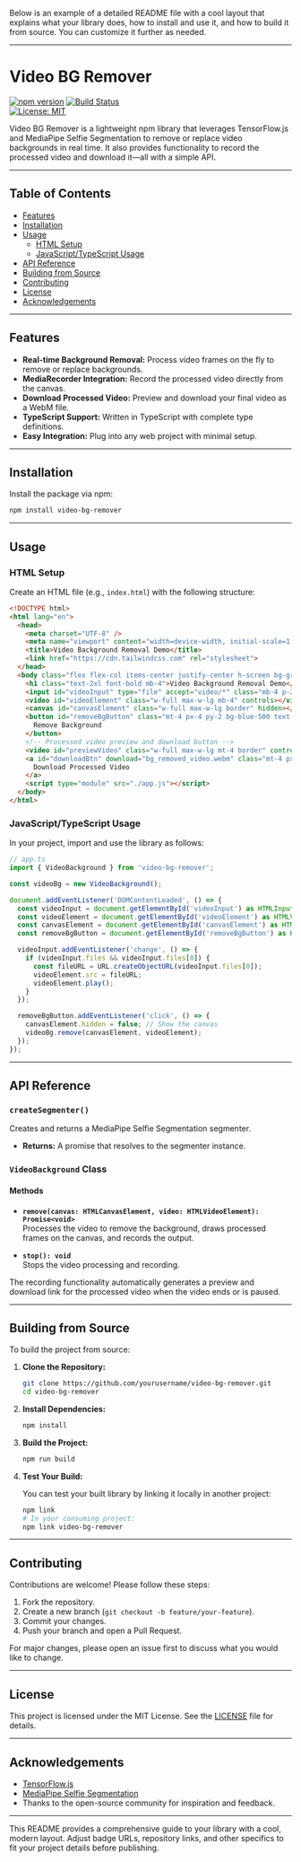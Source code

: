Below is an example of a detailed README file with a cool layout that explains what your library does, how to install and use it, and how to build it from source. You can customize it further as needed.

---

# Video BG Remover

[![npm version]([https://badge.fury.io/js/video-bg-remover.svg)](https://badge.fury.io/js/video-bg-remover](https://www.npmjs.com/package/video-bg-remover))  
[![Build Status](https://travis-ci.com/yourusername/video-bg-remover.svg?branch=main)](https://travis-ci.com/yourusername/video-bg-remover)  
[![License: MIT](https://img.shields.io/badge/License-MIT-yellow.svg)](LICENSE)

Video BG Remover is a lightweight npm library that leverages TensorFlow.js and MediaPipe Selfie Segmentation to remove or replace video backgrounds in real time. It also provides functionality to record the processed video and download it—all with a simple API.

---

## Table of Contents

- [Features](#features)
- [Installation](#installation)
- [Usage](#usage)
  - [HTML Setup](#html-setup)
  - [JavaScript/TypeScript Usage](#javascripttypescript-usage)
- [API Reference](#api-reference)
- [Building from Source](#building-from-source)
- [Contributing](#contributing)
- [License](#license)
- [Acknowledgements](#acknowledgements)

---

## Features

- **Real-time Background Removal:** Process video frames on the fly to remove or replace backgrounds.
- **MediaRecorder Integration:** Record the processed video directly from the canvas.
- **Download Processed Video:** Preview and download your final video as a WebM file.
- **TypeScript Support:** Written in TypeScript with complete type definitions.
- **Easy Integration:** Plug into any web project with minimal setup.

---

## Installation

Install the package via npm:

```bash
npm install video-bg-remover
```

---

## Usage

### HTML Setup

Create an HTML file (e.g., `index.html`) with the following structure:

```html
<!DOCTYPE html>
<html lang="en">
  <head>
    <meta charset="UTF-8" />
    <meta name="viewport" content="width=device-width, initial-scale=1.0" />
    <title>Video Background Removal Demo</title>
    <link href="https://cdn.tailwindcss.com" rel="stylesheet">
  </head>
  <body class="flex flex-col items-center justify-center h-screen bg-gray-100 p-4">
    <h1 class="text-2xl font-bold mb-4">Video Background Removal Demo</h1>
    <input id="videoInput" type="file" accept="video/*" class="mb-4 p-2 border rounded" />
    <video id="videoElement" class="w-full max-w-lg mb-4" controls></video>
    <canvas id="canvasElement" class="w-full max-w-lg border" hidden></canvas>
    <button id="removeBgButton" class="mt-4 px-4 py-2 bg-blue-500 text-white rounded hover:bg-blue-700">
      Remove Background
    </button>
    <!-- Processed video preview and download button -->
    <video id="previewVideo" class="w-full max-w-lg mt-4 border" controls style="display: none;"></video>
    <a id="downloadBtn" download="bg_removed_video.webm" class="mt-4 px-4 py-2 bg-green-500 text-white rounded hover:bg-green-700" style="display: none;">
      Download Processed Video
    </a>
    <script type="module" src="./app.js"></script>
  </body>
</html>
```

### JavaScript/TypeScript Usage

In your project, import and use the library as follows:

```ts
// app.ts
import { VideoBackground } from 'video-bg-remover';

const videoBg = new VideoBackground();

document.addEventListener('DOMContentLoaded', () => {
  const videoInput = document.getElementById('videoInput') as HTMLInputElement;
  const videoElement = document.getElementById('videoElement') as HTMLVideoElement;
  const canvasElement = document.getElementById('canvasElement') as HTMLCanvasElement;
  const removeBgButton = document.getElementById('removeBgButton') as HTMLButtonElement;

  videoInput.addEventListener('change', () => {
    if (videoInput.files && videoInput.files[0]) {
      const fileURL = URL.createObjectURL(videoInput.files[0]);
      videoElement.src = fileURL;
      videoElement.play();
    }
  });

  removeBgButton.addEventListener('click', () => {
    canvasElement.hidden = false; // Show the canvas
    videoBg.remove(canvasElement, videoElement);
  });
});
```

---

## API Reference

### `createSegmenter()`

Creates and returns a MediaPipe Selfie Segmentation segmenter.

- **Returns:** A promise that resolves to the segmenter instance.

### `VideoBackground` Class

#### Methods

- **`remove(canvas: HTMLCanvasElement, video: HTMLVideoElement): Promise<void>`**  
  Processes the video to remove the background, draws processed frames on the canvas, and records the output.

- **`stop(): void`**  
  Stops the video processing and recording.

The recording functionality automatically generates a preview and download link for the processed video when the video ends or is paused.

---

## Building from Source

To build the project from source:

1. **Clone the Repository:**

   ```bash
   git clone https://github.com/yourusername/video-bg-remover.git
   cd video-bg-remover
   ```

2. **Install Dependencies:**

   ```bash
   npm install
   ```

3. **Build the Project:**

   ```bash
   npm run build
   ```

4. **Test Your Build:**

   You can test your built library by linking it locally in another project:

   ```bash
   npm link
   # In your consuming project:
   npm link video-bg-remover
   ```

---

## Contributing

Contributions are welcome! Please follow these steps:

1. Fork the repository.
2. Create a new branch (`git checkout -b feature/your-feature`).
3. Commit your changes.
4. Push your branch and open a Pull Request.

For major changes, please open an issue first to discuss what you would like to change.

---

## License

This project is licensed under the MIT License. See the [LICENSE](LICENSE) file for details.

---

## Acknowledgements

- [TensorFlow.js](https://www.tensorflow.org/js)
- [MediaPipe Selfie Segmentation](https://github.com/tensorflow/tfjs-models/tree/master/body-segmentation)
- Thanks to the open-source community for inspiration and feedback.

---

This README provides a comprehensive guide to your library with a cool, modern layout. Adjust badge URLs, repository links, and other specifics to fit your project details before publishing.
